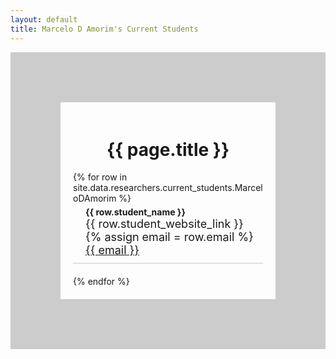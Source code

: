```yaml
---
layout: default
title: Marcelo D Amorim's Current Students
---
```

<div style="display: flex; flex-direction: column; align-items: left; border: 80px solid #ccc; padding: 20px;">
  <h1 style="text-align: center;">{{ page.title }}</h1>
  {% for row in site.data.researchers.current_students.MarceloDAmorim %}
  <div style="text-align: left; margin-bottom: 20px; border-bottom: 1px solid #ccc; padding-bottom: 10px;">
      <div style="font-weight: bold; margin-top: 5px; margin-left: 20px;">
        {{ row.student_name }}
      </div>
      <div style="font-size: 18px; margin-left: 20px;">
        {{ row.student_website_link }}
      </div>
      <div style="font-size: 18px; margin-left: 20px;">
{% assign email = row.email %}
<a href="mailto:{{ email }}">{{ email }}</a>
      </div>
  </div>
  {% endfor %}
</div>



